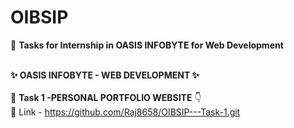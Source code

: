 # OIBSIP
🎯 **Tasks for Internship in OASIS INFOBYTE  for Web Development**  
<br />

   **✨ OASIS INFOBYTE - WEB DEVELOPMENT  ✨**
<br />
<br />
🚀  **Task 1 -PERSONAL PORTFOLIO WEBSITE** 👇
<br>
🔗 Link - https://github.com/Raj8658/OIBSIP---Task-1.git
<br />

